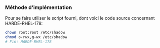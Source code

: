 ### Méthode d'implémentation
Pour se faire utiliser le script fourni, dont voici le code source concernant HARDE-RHEL-178:
```bash
chown root:root /etc/shadow
chmod o-rwx,g-wx /etc/shadow
# Fin: HARDE-RHEL-178
```
